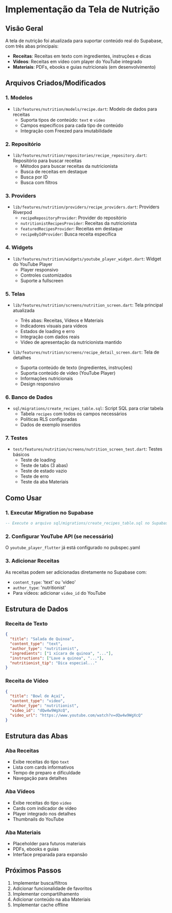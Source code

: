 # Implementação da Tela de Nutrição

## Visão Geral

A tela de nutrição foi atualizada para suportar conteúdo real do Supabase, com três abas principais:
- **Receitas**: Receitas em texto com ingredientes, instruções e dicas
- **Vídeos**: Receitas em vídeo com player do YouTube integrado  
- **Materiais**: PDFs, ebooks e guias nutricionais (em desenvolvimento)

## Arquivos Criados/Modificados

### 1. Modelos
- `lib/features/nutrition/models/recipe.dart`: Modelo de dados para receitas
  - Suporta tipos de conteúdo: `text` e `video`
  - Campos específicos para cada tipo de conteúdo
  - Integração com Freezed para imutabilidade

### 2. Repositório
- `lib/features/nutrition/repositories/recipe_repository.dart`: Repositório para buscar receitas
  - Métodos para buscar receitas da nutricionista
  - Busca de receitas em destaque
  - Busca por ID
  - Busca com filtros

### 3. Providers
- `lib/features/nutrition/providers/recipe_providers.dart`: Providers Riverpod
  - `recipeRepositoryProvider`: Provider do repositório
  - `nutritionistRecipesProvider`: Receitas da nutricionista
  - `featuredRecipesProvider`: Receitas em destaque
  - `recipeByIdProvider`: Busca receita específica

### 4. Widgets
- `lib/features/nutrition/widgets/youtube_player_widget.dart`: Widget do YouTube Player
  - Player responsivo
  - Controles customizados
  - Suporte a fullscreen

### 5. Telas
- `lib/features/nutrition/screens/nutrition_screen.dart`: Tela principal atualizada
  - Três abas: Receitas, Vídeos e Materiais
  - Indicadores visuais para vídeos
  - Estados de loading e erro
  - Integração com dados reais
  - Vídeo de apresentação da nutricionista mantido

- `lib/features/nutrition/screens/recipe_detail_screen.dart`: Tela de detalhes
  - Suporta conteúdo de texto (ingredientes, instruções)
  - Suporta conteúdo de vídeo (YouTube Player)
  - Informações nutricionais
  - Design responsivo

### 6. Banco de Dados
- `sql/migrations/create_recipes_table.sql`: Script SQL para criar tabela
  - Tabela `recipes` com todos os campos necessários
  - Políticas RLS configuradas
  - Dados de exemplo inseridos

### 7. Testes
- `test/features/nutrition/screens/nutrition_screen_test.dart`: Testes básicos
  - Teste de loading
  - Teste de tabs (3 abas)
  - Teste de estado vazio
  - Teste de erro
  - Teste da aba Materiais

## Como Usar

### 1. Executar Migration no Supabase
```sql
-- Execute o arquivo sql/migrations/create_recipes_table.sql no Supabase
```

### 2. Configurar YouTube API (se necessário)
O `youtube_player_flutter` já está configurado no pubspec.yaml

### 3. Adicionar Receitas
As receitas podem ser adicionadas diretamente no Supabase com:
- `content_type`: 'text' ou 'video'
- `author_type`: 'nutritionist'
- Para vídeos: adicionar `video_id` do YouTube

## Estrutura de Dados

### Receita de Texto
```json
{
  "title": "Salada de Quinoa",
  "content_type": "text",
  "author_type": "nutritionist",
  "ingredients": ["1 xícara de quinoa", "..."],
  "instructions": ["Lave a quinoa", "..."],
  "nutritionist_tip": "Dica especial..."
}
```

### Receita de Vídeo
```json
{
  "title": "Bowl de Açaí",
  "content_type": "video",
  "author_type": "nutritionist",
  "video_id": "dQw4w9WgXcQ",
  "video_url": "https://www.youtube.com/watch?v=dQw4w9WgXcQ"
}
```

## Estrutura das Abas

### Aba Receitas
- Exibe receitas do tipo `text`
- Lista com cards informativos
- Tempo de preparo e dificuldade
- Navegação para detalhes

### Aba Vídeos  
- Exibe receitas do tipo `video`
- Cards com indicador de vídeo
- Player integrado nos detalhes
- Thumbnails do YouTube

### Aba Materiais
- Placeholder para futuros materiais
- PDFs, ebooks e guias
- Interface preparada para expansão

## Próximos Passos

1. Implementar busca/filtros
2. Adicionar funcionalidade de favoritos
3. Implementar compartilhamento
4. Adicionar conteúdo na aba Materiais
5. Implementar cache offline 